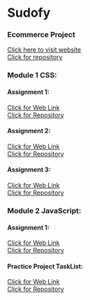# Sudofy

### Ecommerce Project
[Click here to visit website](https://hassan5022.github.io/Sudofy) <br>
[Click for repository](https://github.com/Hassan5022/Sudofy/tree/ecommerce)

### Module 1 CSS:

#### Assignment 1:
[Click for Web Link](https://hassan5022.github.io/Sudofy-Assignment1) <br>
[Click for Repository](https://github.com/Hassan5022/Sudofy-Assignment1.git)

#### Assignment 2:
[Click for Web Link](https://hassan5022.github.io/Sudofy-Assignment-2) <br>
[Click for Repository](https://github.com/Hassan5022/Sudofy-Assignment-2.git)


#### Assignment 3:
[Click for Web Link](https://hassan5022.github.io/Sudofy-Assignment-3) <br>
[Click for Repository](https://github.com/Hassan5022/Sudofy-Assignment-3.git)

### Module 2 JavaScript:

#### Assignment 1:
[Click for Web Link](https://hassan5022.github.io/JS-Assignment-1) <br>
[Click for Repository](https://github.com/Hassan5022/JS-Assignment-1.git)

#### Practice Project TaskList:
[Click for Web Link](https://hassan5022.github.io/Sudofy-TaskList) <br>
[Click for Repository](https://github.com/Hassan5022/Sudofy-TaskList.git)
